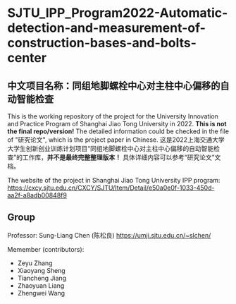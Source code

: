 # SJTU_IPP_Program2022-Automatic-detection-and-measurement-of-construction-bases-and-bolts-center

## 中文项目名称：同组地脚螺栓中心对主柱中心偏移的自动智能检查

This is the working repository of the project for the University Innovation and Practice Program of Shanghai Jiao Tong University in 2022. **This is not the final repo/version!** 
The detailed information could be checked in the file of "研究论文", which is the project paper in Chinese.
这是2022上海交通大学大学生创新创业训练计划项目“同组地脚螺栓中心对主柱中心偏移的自动智能检查”的工作库，**并不是最终完整整理版本！** 具体详细内容可以参考“研究论文”文档。

The website of the project in Shanghai Jiao Tong University IPP program: 
<https://cxcy.sjtu.edu.cn/CXCY/SJTU/Item/Detail/e50a0e0f-1033-450d-aa2f-a8adb00848f9>

## Group

Professor: Sung-Liang Chen (陈松良)
<https://umji.sjtu.edu.cn/~slchen/>

Memember (contributors):

- Zeyu Zhang
- Xiaoyang Sheng 
- Tiancheng Jiang
- Zhaoyuan Liang
- Zhengwei Wang
